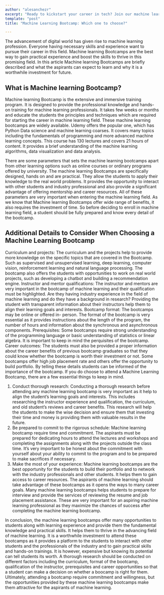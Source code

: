 ```yaml
---
author: "alesanchezr"
excerpt: "Ready to kickstart your career in tech? Join our machine learning bootcamp and master the skills you need to succeed. Enroll now for expert guidance!"
template: "post" 
title: "Machine Learning Bootcamp: Which one to choose?"

---
```


The advancement of digital world has given rise to machine learning profession. Everyone having necessary skills and experience want to pursue their career in this field. Machine learning Bootcamps are the best way to gain practical experience and boost the skills to thrive in this promising field. In this article Machine learning Bootcamps are briefly described and what the aspirants can expect to learn and why it is a worthwhile investment for future.  

## What is Machine learning Bootcamp?

Machine learning Bootcamp is the extensive and immersive training program. It is designed to provide the professional knowledge and hands-on training for machine learning professionals. It takes few weeks or months and educate the students the principles and techniques which are required for starting the career in machine learning field.   These machine learning bootcamps are widely available. Udemy offers the popular one, which has Python Data science and machine learning coarses. It covers many topics including the fundamentals of programming and more advanced machine learning concepts. This course has 130 lectures and covers 21 hours of content. It provides a brief understanding of the machine learning algorithms, data visualization and data analysis. 

There are some parameters that sets the machine learning bootcamps apart from other learning options such as online courses or ordinary programs offered by university. The machine learning Bootcamps are specifically designed, hands on and are practical. They allow the students to apply their knowledge to the real world problems. It provides the opportunity to interact with other students and industry professional and also provide a significant advantage of offering mentorship and career resources. All of these parameters are very important when entering the machine learning field. 
As we know that Machine learning Bootcamps offer wide range of benefits, it also requires the investment of time. So before deciding to enroll in machine learning field, a student should be fully prepared and know every detail of the bootcamp. 

## Additional Details to Consider When Choosing a Machine Learning Bootcamp

Curriculum and projects: 
The curriculum and the projects help to provide more knowledge on the specific topics that are covered in the Bootcamp. Such as supervised and unsupervised learning, deep learning, computer vision, reinforcement learning and natural language processing. The bootcamp also offers the students with opportunities to work on real world projects, such as developing a chatbot and building a recommendation engine. 
Instructor and mentor qualifications: 
The instructor and mentors are very important in the bootcamp of machine learning and their qualification must be highlighted. Are they having industry experience in the field of machine learning and do they have a background in research? Providing the student with transparent information about their instructors help them to align their learning goals and interests. 
Bootcamp format: 
The bootcamps may be online or offered in- person. The format of the bootcamp is very essential as it provides instructions about the length of the program, the number of hours and information about the synchronous and asynchronous components. 
Prerequisites: 
Some bootcamps require strong understanding of the programming language or basic understanding of statistics or linear algebra. It is important to keep in mind the perquisites of the bootcamp. 
Career outcomes: 
The students must also be provided a proper information about the career benefits of previous bootcamp graduates so that they could know whether the bootcamp is worth their investment or not. Some bootcamps offer high job placement rate and others offer the opportunity to build portfolio. By telling these details students can be informed of the importance of the bootcamp.
If you do choose to attend a Machine Learning Bootcamp, there are a few essential things to keep in mind. 
1.	Conduct thorough research: 
Conducting a thorough research before attending any machine learning bootcamp is very important as it help to align the student’s learning goals and interests. This includes researching the instructor experience and qualification, the curriculum, and old student’s reviews and career benefits. This research will help the students to make the wise decision and ensure them that investing their time and money is providing them with valuable results in the future. 
2.	Be prepared to commit to the rigorous schedule:
      Machine learning bootcamp require time and commitment. The aspirants must be prepared for dedicating hours to attend the lectures and workshops and completing the assignments along with the projects outside the class time. It’s very important to be honest about the commitment with yourself about your ability to commit to the program and to be prepared to make sacrifices if necessary.
3.	Make the most of your experience: 
Machine learning bootcamps are the best opportunity for the students to build their portfolio and to network with the industry professionals and other students. It helps them to gain access to career resources. The aspirants of machine learning should take advantage of these bootcamps as it opens the ways to many career goals. Many machine learning bootcamps helps students to prepare for interview and provide the services of reviewing the resume and job placement assistance. These are very important for an aspiring machine learning professional as they maximize the chances of success after completing the machine learning bootcamp. 



In conclusion, the machine learning bootcamps offer many opportunities to students along with learning experience and provide them the fundamental knowledge and practical skills. It helps them to thrive in the advancing field of machine learning. It is a worthwhile investment to attend these bootcamps as it provides a platform to the students to interact with other students and the professionals of the industry and to gain practical skills and hands-on trainings. It is however, expensive but knowing its potential can tell students its worth. A thorough research should be conducted on different factors including the curriculum, format of the bootcamp, qualification of the instructor, prerequisites and career opportunities so that a student can make a decision on whether a boocamp is right for them. Ultimately, attending a bootcamp require commitment and willingness, but the opportunities provided by these machine learning bootcamps make them attractive for the aspirants of machine learning.  


